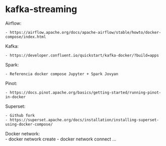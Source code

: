 # kafka-streaming

Airflow:

    - https://airflow.apache.org/docs/apache-airflow/stable/howto/docker-compose/index.html

Kafka:

    - https://developer.confluent.io/quickstart/kafka-docker/?build=apps

Spark:

    - Referencia docker compose Jupyter + Spark Jovyan


Pinot:

    - https://docs.pinot.apache.org/basics/getting-started/running-pinot-in-docker

Superset:

    - Github fork
    - https://superset.apache.org/docs/installation/installing-superset-using-docker-compose/


Docker network:    
    - docker network create 
    - docker network connect ...